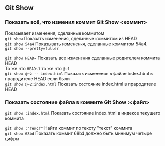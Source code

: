 ## Git Show
### Показать всё, что изменил коммит Git Show \<коммит\>
Показывает изменения, сделанные коммитом  
`git show` Показать изменения, сделанные коммитом из HEAD  
`git show 54a4` Показывать изменения, сделанные коммитом 54a4.  
`git show --pretty=fuller`  

`git show HEAD~` Показать все изменения сделанные родителем коммита HEAD  
То же что `HEAD~1` то же что `@~1`  
`git show @~2 -- index.html` Показать изменения в файле index.html в прародителе HEAD если были  
`git show @~2:index.html` Показать состояние index.html в прародителе HEAD  

### Показать состояние файла в коммите  Git Show :\<файл\>
`git show :index.html` Показать состояние index.html в индексе текущего коммита 

`git show :"текст"` Найти коммит по тексту "текст" коммита  
`git show 68bd` Показать коммит 68bd должно быть минимум четыре цифры